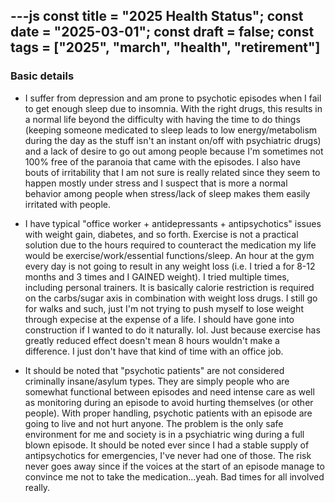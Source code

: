 ---js
const title = "2025 Health Status";
const date = "2025-03-01";
const draft = false;
const tags = ["2025", "march", "health", "retirement"]
---

### Basic details

* I suffer from depression and am prone to psychotic episodes when I fail to get enough sleep due to insomnia. With the right drugs, this results in a normal life beyond the difficulty with having the time to do things (keeping someone medicated to sleep leads to low energy/metabolism during the day as the stuff isn't an instant on/off with psychiatric drugs) and a lack of desire to go out among people because I'm sometimes not 100% free of the paranoia that came with the episodes. I also have bouts of irritability that I am not sure is really related since they seem to happen mostly under stress and I suspect that is more a normal behavior among people when stress/lack of sleep makes them easily irritated with people.

* I have typical "office worker + antidepressants + antipsychotics" issues with weight gain, diabetes, and so forth. Exercise is not a practical solution due to the hours required to counteract the medication my life would be exercise/work/essential functions/sleep. An hour at the gym every day is not going to result in any weight loss (i.e. I tried a for 8-12 months and 3 times and I GAINED weight). I tried multiple times, including personal trainers. It is basically calorie restriction is required on the carbs/sugar axis in combination with weight loss drugs. I still go for walks and such, just I'm not trying to push myself to lose weight through expecise at the expense of a life. I should have gone into construction if I wanted to do it naturally. lol. Just because exercise has greatly reduced effect doesn't mean 8 hours wouldn't make a difference. I just don't have that kind of time with an office job.

* It should be noted that "psychotic patients" are not considered criminally insane/asylum types. They are simply people who are somewhat functional between episodes and need intense care as well as monitoring during an episode to avoid hurting themselves (or other people). With proper handling, psychotic patients with an episode are going to live and not hurt anyone. The problem is the only safe environment for me and society is in a psychiatric wing during a full blown episode. It should be noted ever since I had a stable supply of antipsychotics for emergencies, I've never had one of those. The risk never goes away since if the voices at the start of an episode manage to convince me not to take the medication...yeah. Bad times for all involved really.
